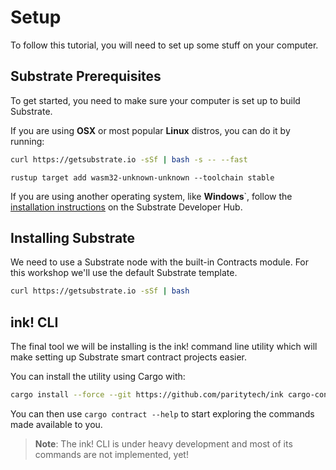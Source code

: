 Setup
===

To follow this tutorial, you will need to set up some stuff on your computer.

## Substrate Prerequisites

To get started, you need to make sure your computer is set up to build Substrate.

If you are using __OSX__ or most popular __Linux__ distros, you can do it by running:

```bash
curl https://getsubstrate.io -sSf | bash -s -- --fast
```

```
rustup target add wasm32-unknown-unknown --toolchain stable
```
If you are using another operating system, like __Windows__`, follow the [installation instructions](https://substrate.dev/docs/en/getting-started/installing-substrate#windows) on the Substrate Developer Hub.

## Installing Substrate

We need to use a Substrate node with the built-in Contracts module. For this workshop we'll use the default Substrate template.

```bash
curl https://getsubstrate.io -sSf | bash
```


## ink! CLI

The final tool we will be installing is the ink! command line utility which will make setting up Substrate smart contract projects easier.

You can install the utility using Cargo with:

```bash
cargo install --force --git https://github.com/paritytech/ink cargo-contract
```

You can then use `cargo contract --help` to start exploring the commands made available to you.  
> **Note**: The ink! CLI is under heavy development and most of its commands are not implemented, yet!

